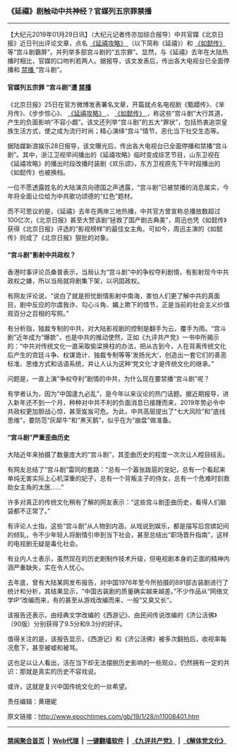 ### 《延禧》剧触动中共神经？官媒列五宗罪禁播
------------------------

<p>
 【大纪元2019年01月29日讯】（大纪元记者佟亦加综合报导）中共官媒《北京日报》近日刊出评论文章，点名
 <a href="http://www.epochtimes.com/gb/tag/%E3%80%8A%E5%BB%B6%E7%A6%A7%E6%94%BB%E7%95%A5%E3%80%8B.html">
  《延禧攻略》
 </a>
 （以下简称《延禧》）和
 <a href="http://www.epochtimes.com/gb/tag/%E3%80%8A%E5%A6%82%E6%87%BF%E4%BC%A0%E3%80%8B.html">
  《如懿传》
 </a>
 等“宫斗剧霸屏”，并列举多部宫斗剧的“五宗罪”。显然，与《延禧》去年在大陆热播时相比，官媒的口吻判若两人。据报导，该文发表后，传出各大电视台已全面停播和
 <a href="http://www.epochtimes.com/gb/tag/%E7%A6%81%E6%92%AD.html">
  禁播
 </a>
 “宫斗剧”。
</p>
<h4>
 官媒列五宗罪 “宫斗剧”遭
 <a href="http://www.epochtimes.com/gb/tag/%E7%A6%81%E6%92%AD.html">
  禁播
 </a>
</h4>
<p>
 《北京日报》25日在官方微博发表署名文章，开篇就点名电视剧《甄嬛传》、《芈月传》、《步步惊心》、
 <a href="http://www.epochtimes.com/gb/tag/%E3%80%8A%E5%BB%B6%E7%A6%A7%E6%94%BB%E7%95%A5%E3%80%8B.html">
  《延禧攻略》
 </a>
 、
 <a href="http://www.epochtimes.com/gb/tag/%E3%80%8A%E5%A6%82%E6%87%BF%E4%BC%A0%E3%80%8B.html">
  《如懿传》
 </a>
 ，称这些“宫斗剧”大行其道，产生的负面影响“不容小觑”。该文还列举“宫斗剧”的五大“罪状”，包括热衷追崇皇族生活方式，使之成为流行时尚；精心演绎“宫斗”情节，恶化当下社交生态等。
</p>
<p>
 据陆媒新浪娱乐28日报导，该文曝光后，传出各大电视台已全面停播和禁播“宫斗剧”。其中，浙江卫视早间播出的《延禧攻略》临时变成综艺节目，山东卫视在《延禧攻略》的播出时段改播时装剧《欢乐颂》，东方卫视原先下午时段播出的《如懿传》也被换档。
</p>
<p>
 一位不愿透露姓名的大陆演员向德国之声透露，“宫斗剧”已被禁播的消息属实，今年将全面让位给为中共歌功颂德的“红色”题材。
</p>
<p>
 而不可思议的是，《延禧》去年在两岸三地热播，中共官方曾宣称总播放数超过100亿次，《北京日报》甚至大赞该剧“拯救了国产剧古典美”，周迅也凭《如懿传》获得《北京日报》评选的“影视榜样”的最佳女主角。可如今，周迅主演的《如懿传》则成了《北京日报》狠批的对象。
</p>
<h4>
 “宫斗剧”影射中共政权？
</h4>
<p>
 香港时事评论员桑普表示，当局认为“宫斗剧”中的争权夺利剧情，有影射现今中共政权之嫌，所以当局就将剧集下架，以巩固政权。
</p>
<p>
 有网友评论说，“说白了就是担忧剧情影射中南海，害怕人们更了解中共的真面目，剧中反应的尔虞我诈、勾心斗角、媚上欺下的情节，正是当前的社会主义价值观百分之百相的写照。”
</p>
<p>
 有分析指，独裁专制的中共，对大陆影视剧的控制是翻手为云，覆手为雨。“宫斗剧”近年成为“爆款”，也是中共的推动使然，正如《九评共产党》一书中所揭示的：“中共对传统文化一直采取偷梁换柱的办法，把从古到今，人在背离传统文化后产生的宫廷斗争、权谋诡计、独裁专制等等‘发扬光大’，创造出一套它们的善恶标准、思维方式和话语系统，并让人认为这种‘党文化’才是传统文化的继承。”
</p>
<p>
 问题是，一直上演“争权夺利”剧情的中共，为什么现在要禁播“宫斗剧”呢？
</p>
<p>
 有学者认为，因为“中国逢九必乱”，是今年以来议论的热门话题。据近期报导，进入新年还不到一个月，种种对中共不利的负面消息已接踵而来，2019年势必令中共政权更加胆战心惊，甚至岌岌可危。为此，中共高层提出了“七大风险”和“底线思维”，要防范“灰犀牛”和“黑天鹅”，似乎在为“崩盘”做准备。
</p>
<h4>
 “宫斗剧”严重歪曲历史
</h4>
<p>
 大陆近年来拍摄了数量庞大的“宫斗剧”，其歪曲历史的程度一次次让人瞠目结舌。
</p>
<p>
 有网友总结了“宫斗剧”雷同的套路：“总有一个嚣张跋扈的宠妃，总有一个看起来单纯无害实际上心机深重的妃子，总有一个背叛主子的侍女，总有一个危难时刻救助女主角的太医……”
</p>
<p>
 许多对真正的传统文化稍有了解的网友表示：“这些宫斗剧歪曲历史，看得人们脑袋都不正常了。”
</p>
<p>
 有评论人士指，这些“宫斗剧”从人物到内涵，从戏说到娱乐，都是描写后宫嫔妃间的倾轧，令不少年轻人将剧情引申到当下社会，甚至总结出“职场晋升指南”，这样的电视剧无疑是毒化社会。
</p>
<p>
 有业内人士表示，虽然现在的历史剧制作技术升级，但电视剧本身的正面的精神内涵严重缺失，实在令人忧心。
</p>
<p>
 去年底，曾有大陆某网发布报告，对中国1976年至今所拍摄的891部古装剧进行了统计和分析，其结果显示，“中国古装剧的质量确实越来越差。”不少作品从“网络文学IP”改编而来，有的甚至从游戏改编而来，一般“又臭又长”。
</p>
<p>
 该报告还表示，由经典文学改编的《西游记》、由民间传说改编的《济公活佛》（90版）分别获得了9.5分和9.3分的好评。
</p>
<p>
 值得关注的是，该报告显示，《西游记》和《济公活佛》被多次翻拍后，收视率每况愈下，甚至被嘘和被骂。
</p>
<p>
 这也足以让人看出，活在当下却无法摆脱历史影响的一些观众，仍然拥有一定的共识：那就是真实的历史不容戏说。
</p>
<p>
 或许，这就是复兴中国传统文化的一丝希望。
</p>
<p>
 责任编辑：黄珊妮
</p>

原文链接：http://www.epochtimes.com/gb/19/1/28/n11008401.htm


------------------------
#### [禁闻聚合首页](https://github.com/gfw-breaker/banned-news/blob/master/README.md) &nbsp;|&nbsp; [Web代理](https://github.com/gfw-breaker/open-proxy/blob/master/README.md) &nbsp;|&nbsp; [一键翻墙软件](https://github.com/gfw-breaker/nogfw/blob/master/README.md) &nbsp;|&nbsp; [《九评共产党》](https://github.com/gfw-breaker/9ping.md/blob/master/README.md#九评之一评共产党是什么) &nbsp;|&nbsp; [《解体党文化》](https://github.com/gfw-breaker/jtdwh.md/blob/master/README.md#绪论)